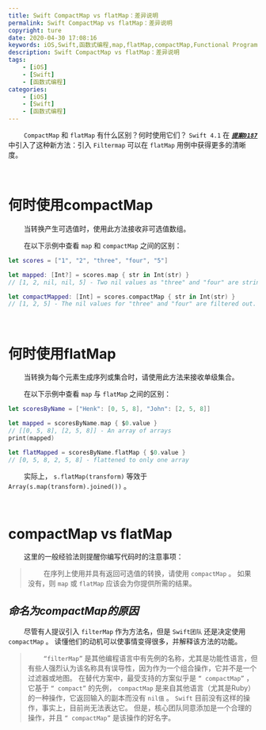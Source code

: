 ```yaml
---
title: Swift CompactMap vs flatMap：差异说明
permalink: Swift CompactMap vs flatMap：差异说明
copyright: ture
date: 2020-04-30 17:08:16
keywords: iOS,Swift,函数式编程,map,flatMap,compactMap,Functional Programming
description: Swift CompactMap vs flatMap：差异说明
tags:
    - [iOS]
    - [Swift]
    - [函数式编程]
categories:
    - [iOS]
    - [Swift]
    - [函数式编程]
---
```


&nbsp;&nbsp;&nbsp;&nbsp;&nbsp;&nbsp;&nbsp;&nbsp;```CompactMap``` 和 ```flatMap``` 有什么区别？何时使用它们？  ```Swift 4.1``` 在 [***```提案0187```***](https://github.com/apple/swift-evolution/blob/master/proposals/0187-introduce-filtermap.md "") 中引入了这种新方法：引入 ```Filtermap``` 可以在 ```flatMap``` 用例中获得更多的清晰度。

</br>

# **何时使用compactMap**

&nbsp;&nbsp;&nbsp;&nbsp;&nbsp;&nbsp;&nbsp;&nbsp;当转换产生可选值时，使用此方法接收非可选值数组。

&nbsp;&nbsp;&nbsp;&nbsp;&nbsp;&nbsp;&nbsp;&nbsp;在以下示例中查看 ```map``` 和 ```compactMap``` 之间的区别：

<!-- more -->


``` Swift
let scores = ["1", "2", "three", "four", "5"]

let mapped: [Int?] = scores.map { str in Int(str) }
// [1, 2, nil, nil, 5] - Two nil values as "three" and "four" are strings.

let compactMapped: [Int] = scores.compactMap { str in Int(str) }
// [1, 2, 5] - The nil values for "three" and "four" are filtered out.
```

</br>

# **何时使用flatMap**

&nbsp;&nbsp;&nbsp;&nbsp;&nbsp;&nbsp;&nbsp;&nbsp;当转换为每个元素生成序列或集合时，请使用此方法来接收单级集合。

&nbsp;&nbsp;&nbsp;&nbsp;&nbsp;&nbsp;&nbsp;&nbsp;在以下示例中查看 ```map``` 与 ```flatMap``` 之间的区别：

``` Swift
let scoresByName = ["Henk": [0, 5, 8], "John": [2, 5, 8]]

let mapped = scoresByName.map { $0.value }
// [[0, 5, 8], [2, 5, 8]] - An array of arrays
print(mapped)

let flatMapped = scoresByName.flatMap { $0.value }
// [0, 5, 8, 2, 5, 8] - flattened to only one array
```

&nbsp;&nbsp;&nbsp;&nbsp;&nbsp;&nbsp;&nbsp;&nbsp;实际上， ```s.flatMap(transform)``` 等效于 ```Array(s.map(transform).joined())``` 。

</br>

# **compactMap vs flatMap**

&nbsp;&nbsp;&nbsp;&nbsp;&nbsp;&nbsp;&nbsp;&nbsp;这里的一般经验法则提醒你编写代码时的注意事项：

> &nbsp;&nbsp;&nbsp;&nbsp;&nbsp;&nbsp;&nbsp;&nbsp;在序列上使用并具有返回可选值的转换，请使用 ```compactMap``` 。 如果没有，则 ```map``` 或 ```flatMap``` 应该会为你提供所需的结果。

## ***命名为compactMap的原因***

&nbsp;&nbsp;&nbsp;&nbsp;&nbsp;&nbsp;&nbsp;&nbsp;尽管有人提议引入 ```filterMap``` 作为方法名，但是 ```Swift团队``` 还是决定使用 ```compactMap``` 。 读懂他们的动机可以使事情变得很多，并解释该方法的功能。

>&nbsp;&nbsp;&nbsp;&nbsp;&nbsp;&nbsp;&nbsp;&nbsp;```“filterMap”``` 是其他编程语言中有先例的名称，尤其是功能性语言，但有些人强烈认为该名称具有误导性，因为作为一个组合操作，它并不是一个过滤器或地图。 在替代方案中，最受支持的方案似乎是 ```“ compactMap”``` ，它基于 ```“ compact”``` 的先例， ```compactMap``` 是来自其他语言（尤其是Ruby）的一种操作，它返回输入的副本而没有 ```nil值``` 。 ```Swift``` 目前没有这样的操作，事实上，目前尚无法表达它。 但是，核心团队同意添加是一个合理的操作，并且 ```“ compactMap”``` 是该操作的好名字。



